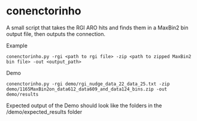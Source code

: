 # conenctorinho
A small script that takes the RGI ARO hits and finds them in a MaxBin2 bin output file, then outputs the connection.


Example
```
conenctorinho.py -rgi <path to rgi file> -zip <path to zipped MaxBin2 bin file> -out <output_path>
```

Demo
```
conenctorinho.py -rgi demo/rgi_nudge_data_22_data_25.txt -zip demo/1165MaxBin2on_data612_data609_and_data124_bins.zip -out demo/results
```

Expected output of the Demo should look like the folders in the /demo/expected_results folder
